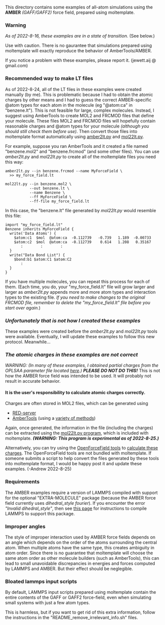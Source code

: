 This directory contains some examples of all-atom simulations using the **AMBER** *(GAFF/GAFF2)* force field, prepared using moltemplate.

### Warning

*As of 2022-8-16,
these examples are in a state of transition.*  (See below.)

Use with caution.
There is no gaurantee that simulations prepared using moltemplate
will exactly reproduce the behavior of AmberTools/AMBER.

If you notice a problem with these examples, please report it.
(jewett.aij @ gmail.com)



### Recommended way to make LT files

As of 2022-8-24, all of the LT files in these examples
were created manually (by me).
This is problematic because I had to obtain the atomic charges by other means
and I had to guess the correct AMBER-specific @atom types for each atom
in the molecule (eg "@atom:ca" in "benzene.lt").
This is not feasible for large, complex molecules.
Instead, I suggest using AmberTools to create MOL2 and FRCMOD files
that define your molecule.  These files MOL2 and FRCMOD files will
hopefully contain reasonable charges and @atom types for your molecule
*(although you should still check them before use)*.
Then convert those files into moltemplate format automatically using
[amber2lt.py](../../../doc/doc_amber2lt.md) and [mol22lt.py](../../../doc/doc_mol22lt.md).

For example, suppose you ran AmberTools and it created a file named "benzene.mol2" and "benzene.frcmod" (and some other files).  You can use *amber2lt.py* and *mol22lt.py* to create all of the moltemplate files you need this way:

```
amber2lt.py --in benzene.frcmod --name MyForceField \
  >> my_force_field.lt

mol22lt.py --in benzene.mol2 \
           --out benzene.lt \
           --name Benzene \
           --ff MyForceField \
           --ff-file my_force_field.lt
```
In this case, the "benzene.lt" file generated by *mol22lt.py*
would resemble this file:
```
import "my_force_field.lt"
Benzene inherits MyForceField {
  write('Data Atoms') {
    $atom:c1  $mol  @atom:ca  -0.112739   -0.739   1.189  -0.00733
    $atom:c2  $mol  @atom:ca  -0.112739    0.614   1.208   0.35167
       :        :        :
  }
  write("Data Bond List") {
    $bond:b1 $atom:C1 $atom:C2
       :
  }
}
```
If you have multiple molecules, you can repeat this process for each of them.
(Each time, you do, your "my_force_field.lt" file will grow larger and larger
 as *amber2lt.py* appends more and more atom types and interaction types
 to the existing file.
 *If you need to make changes to the original FRCMOD file, remember to
 delete the "my_force_field.lt" file before you start over again.*)


### *Unfortunately that is not how I created these examples*

These examples were created before the *amber2lt.py* and *mol22lt.py*
tools were available.  Eventually, I will update these examples to
follow this new protocol.  Meanwhile...


### *The atomic charges in these examples are not correct*

*WARNING: (In many of these examples, I obtained partial charges from the OPLSAA
parameter file located [here](http://dasher.wustl.edu/tinker/distribution/params/oplsaa.prm).)*
***PLEASE DO NOT DO THIS!***
This is not how the AMBER force field was intended to be used.
It will probably not result in accurate behavior.


#### It is the user's responsibility to calculate atomic charges correctly.

Charges are often stored in MOL2 files, which can be generated using

* [RED-server](https://upjv.q4md-forcefieldtools.org)
* [AmberTools](https://ambermd.org/AmberTools.php)
(using a
[variety of methods](http://ambermd.org/tutorials/basic/tutorial4b/index.htm))

Again, once generated, the information in the file (including the charges)
can be extracted using the
[mol22lt.py program](../../../doc/doc_mol22lt.md#mol22ltpy),
which is included with moltemplate.
***(WARNING: This program is experimental as of 2022-8-25.)***

Alternatively, you can try using the [OpenForceField tools](https://github.com/openmm/openmmforcefields#partial-charges-for-small-molecules) to [calculate these charges](https://open-forcefield-toolkit.readthedocs.io/en/latest/api/generated/openforcefield.topology.Molecule.html#openforcefield.topology.Molecule.compute_partial_charges_am1bcc).  The OpenForceField tools are not bundled with moltemplate.  If someone submits a script to help convert the files generated by these tools into moltemplate format, I would be happy post it and update these examples.  (-Andrew 2022-8-25)


### Requirements

The AMBER examples require a version of LAMMPS compiled with support for the optional "EXTRA-MOLECULE" package (because the AMBER force field currently uses *dihedral_style fourier*).  If you encounter the error *"Invalid dihedral_style"*, then see [this page](https://lammps.sandia.gov/doc/Build_package.html) for instructions to compile LAMMPS to support this package.


### Improper angles

The style of improper interaction used by AMBER force fields depends on an angle which depends on the order of the atoms surrounding the central atom.  When multiple atoms have the same type, this creates ambiguity in atom order.  Since there is no guarantee that moltemplate will choose the same atom order as other molecule builders (such as AmberTools), this can lead to small unavoidable discrepancies in energies and forces computed by LAMMPS and AMBER.  But their effect should be neglegible.

### Bloated lammps input scripts

By default, LAMMPS input scripts prepared using moltemplate contain the entire contents of the GAFF or GAFF2 force-field, even when simulating small systems with just a few atom types.

This is harmless, but if you want to get rid of this extra information, follow the instructions in the "README_remove_irrelevant_info.sh" files.
